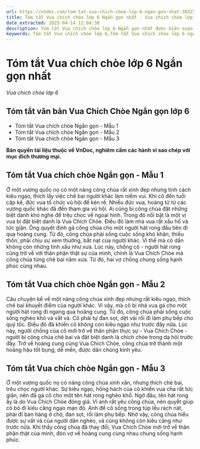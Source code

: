 ```yaml
---
url: https://vndoc.com/tom-tat-vua-chich-choe-lop-6-ngan-gon-nhat-303254
title: Tóm tắt Vua chích chòe lớp 6 Ngắn gọn nhất - Vua chích chòe lớp 6 - VnDoc.com
date_extracted: 2025-04-14 12:04:30
description: Tóm tắt Vua chích chòe lớp 6 Ngắn gọn nhất được biên soạn nhằm giúp các em HS đạt kết quả tốt trong quá trình làm bài tập và học tập môn Ngữ văn lớp 6.
keywords: Tóm tắt Vua chích chòe lớp 6,Tóm tắt Vua chích chòe lớp 6 ngắn gọn,Vua chích chòe lớp 6,Tóm tắt bài Vua chích chòe lớp 6,Tóm tắt Vua chích chòe ngắn gọn nhất lớp 6,ngữ văn 6,ngữ văn 6 tập 1,soạn văn 6,soạn văn 6 tập 1,soạn văn lớp 6,soan van 6,ngữ văn lớp 6,văn lớp 6,văn 6
---
```


# Tóm tắt Vua chích chòe lớp 6 Ngắn gọn nhất
 _Vua chích chòe lớp 6_
## **Tóm tắt văn bản Vua Chích Chòe Ngắn gọn lớp 6**
  * Tóm tắt Vua chích chòe Ngắn gọn - Mẫu 1
  * Tóm tắt Vua chích chòe Ngắn gọn - Mẫu 2
  * Tóm tắt Vua chích chòe Ngắn gọn - Mẫu 3

**Bản quyền tài liệu thuộc về VnDoc, nghiêm cấm các hành vi sao chép với mục đích thương mại.**
## **Tóm tắt Vua chích chòe Ngắn gọn - Mẫu 1**
Ở một vương quốc nọ có một nàng công chúa rất xinh đẹp nhưng tính cách kiêu ngạo, thích lấy việc chê bai người khác làm niềm vui. Khi cô đến tuổi cập kê, đức vua tổ chức vũ hội để kén rể. Nhiều đức vua, hoàng tử từ các vương quốc khác đã đến tham gia vũ hội. Ai cũng bị công chúa đặt những biệt danh khó nghe để trêu chọc về ngoại hình. Trong đó nổi bật là một vị vua bị đặt biệt danh là Vua Chích Chòe. Điều đó làm nhà vua rất xấu hổ và tức giận. Ông quyết định gả công chúa cho một người hát rong đầu tiên đi qua hoàng cung. Từ đó, công chúa phải sống cuộc sống khó khăn, thiếu thốn, phải chịu sự xem thường, bắt nạt của người khác. Vì thế mà cô dần không còn những tính xấu như xưa. Lúc này, chồng cô - người hát rong cũng trở về với thân phận thật sự của mình, chính là Vua Chích Chòe mà công chúa từng chê bai năm xưa. Từ đó, hai vợ chồng chung sống hạnh phúc cùng nhau.
## **Tóm tắt Vua chích chòe Ngắn gọn - Mẫu 2**
Câu chuyện kể về một nàng công chúa xinh đẹp nhưng rất kiêu ngạo, thích chê bai khuyết điểm của người khác. Vì vậy, mà cô bị nhà vua gả cho một người hát rong đi ngang qua hoàng cung. Từ đó, công chúa phải sống cuộc sống nghèo khó và vất vả. Cô phải tự đan sọt, dệt vải rồi đi làm phụ bếp cho quý tốc. Điều đó đã khiến cô không còn kiêu ngạo như trước đây nữa. Lúc này, người chồng của cô mới trở về thân phận thực sự - Vua Chích Chòe - người bị công chúa chê bai và đặt biệt danh là chích chòe trong dạ hội trước đây. Trở về hoàng cung cùng Vua Chích Chòe, công chúa trở thành một hoàng hậu tốt bụng, dễ mến, được dân chúng kính yêu.
## **Tóm tắt Vua chích chòe Ngắn gọn - Mẫu 3**
Ở một vương quốc nọ có nàng công chúa xinh xắn, nhưng thích chê bai, trêu chọc người khác. Sự kiêu ngạo, hống hách của cô khiến vua cha rất tức giận, nên đã gả cô cho một tên hát rong nghèo khổ. Ngờ đâu, tên hát rong ấy là do Vua Chích Chòe đóng giả. Vì anh rất yêu công chúa, nên quyết giúp cô bỏ đi kiêu căng ngạo mạn đó. Anh để cô sống trong túp lều rách nát, phải đi bán hàng ở chợ, đan sọt, rồi làm phụ bếp. Nhờ vậy, công chúa hiểu được sự vất vả của người dân nghèo, và cũng không còn kiêu căng như trước nữa. Khi thấy công chúa đã thay đổi, Vua Chích Chòe mới trở về thân phận thật của mình, đón vợ về hoàng cung cùng nhau chung sống hạnh phúc.
